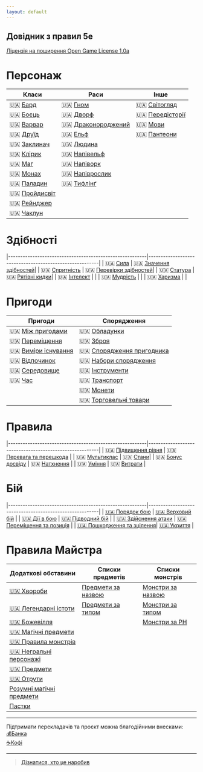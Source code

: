 ```yaml
---
layout: default
---
```



## Довідник з правил 5e
 [Ліцензія на поширення Open Game License  1.0a ](./license.md) 


# Персонаж

| Класи                                         | Раси                                                |Інше
|-----------------------------------------------|-----------------------------------------------------|----------------------------------------------|
| 🇺🇦 [Бард](./character/classes/bard.md)        | 🇺🇦 [Гном](./character/races/gnome.md)                | 🇺🇦 [Світогляд](./character/alignment.md)     |
| 🇺🇦 [Боєць](./character/classes/fighter.md)    | 🇺🇦 [Дворф](./character/races/dwarf.md)               | 🇺🇦 [Передісторії](./character/backgrounds.md)|   
| 🇺🇦 [Варвар](./character/classes/barbarian.md) | 🇺🇦 [Драконороджений](./character/races/dragonborn.md)| 🇺🇦 [Мови](./character/languages.md)          |
| 🇺🇦 [Друїд](./character/classes/druid.md)      | 🇺🇦 [Ельф](./character/races/elf.md)                  | 🇺🇦 [Пантеони](./character/fantasy-historical_pantheons.md)  |
| 🇺🇦 [Заклинач](./character/classes/sorcerer.md)| 🇺🇦 [Людина](./character/races/human.md)              | |
| 🇺🇦 [Клірик](./character/classes/cleric.md)    | 🇺🇦 [Напівельф](./character/races/half-elf.md)        | |
| 🇺🇦 [Маг](./character/classes/wizard.md)       | 🇺🇦 [Напіворк](./character/races/half-orc.md)         | |
| 🇺🇦 [Монах](./character/classes/monk.md)       | 🇺🇦 [Напіврослик](./character/races/halfling.md)      | |
| 🇺🇦 [Паладин](./character/classes/paladin.md)  | 🇺🇦 [Тифлінґ](./character/races/tiefling.md)          | |
| 🇺🇦 [Пройдисвіт](./character/classes/rogue.md) | | |
| 🇺🇦 [Рейнджер](./character/classes/ranger.md)  | | |
| 🇺🇦 [Чаклун](./character/classes/warlock.md)   | | |

# Здібності

|---------------------------------------------------------|---------------------------------------------------------|
| 🇺🇦 [Сила](./rules/abilities/strength.md)             | 🇺🇦 [Значення здібностей](./rules/abilities/ability_scores.md)|
| 🇺🇦 [Спритність](./rules/abilities/dexterity.md)      | 🇺🇦 [Перевірки здібностей](./rules/abilities/ability_checks.md)|
| 🇺🇦 [Статура](./rules/abilities/constitution.md)      | 🇺🇦 [Рятівні кидки](./rules/abilities/saving_throws.md)|
| 🇺🇦 [Інтелект](./rules/abilities/intelligence.md)     | |
| 🇺🇦 [Мудрість](./rules/abilities/wisdom.md)           | |
| 🇺🇦 [Харизма](./rules/abilities/charisma.md)          | |

# Пригоди

| Пригоди                                                 | Спорядження                                             |
|---------------------------------------------------------|---------------------------------------------------------|
| 🇺🇦 [Між пригодами](./adventuring/between_adventures.md)    | 🇺🇦 [Обладунки](./adventuring/equipment/armor.md)      |
| 🇺🇦 [Переміщення](./adventuring/movement.md)                | 🇺🇦 [Зброя](./adventuring/equipment/weapons.md)        |         
| 🇺🇦 [Виміри існування](./adventuring/planes_of_existence.md)| 🇺🇦 [Спорядження пригодника](./adventuring/equipment/adventuring_gear.md)|
| 🇺🇦 [Відпочинок](./adventuring/resting.md)                  | 🇺🇦 [Набори спорядження](./adventuring/equipment/equipment_packs.md)     |
| 🇺🇦 [Середовище](./adventuring/the_environment.md)          | 🇺🇦 [Інструменти](./adventuring/equipment/tools.md)                      |
| 🇺🇦 [Час](./adventuring/time.md)                            | 🇺🇦 [Транспорт](./adventuring/equipment/mounts_and_vehicles.md)          |
|                                                            | 🇺🇦 [Монети](./adventuring/equipment/coins.md)                           |
|                                                            | 🇺🇦 [Торговельні товари](./adventuring/equipment/trade_goods.md)         |      

# Правила

|---------------------------------------------------------|---------------------------------------------------------|
| 🇺🇦 [Підвищення рівня](./rules/leveling_up.md)           | 🇺🇦 [Перевага та перешкода](/rules/advantage_and_disadvantage.md) |
| 🇺🇦 [Мультиклас](./rules/multiclassing.md)               | 🇺🇦 [Стани](/rules/conditions.md)|
| 🇺🇦 [Бонус досвіду](./rules/proficiency_bonus.md)        | 🇺🇦 [Натхнення](./rules/inspiration.md)  |
| 🇺🇦 [Уміння](/rules/feats.md)                            | 🇺🇦 [Витрати](/rules/expenses.md) |

# Бій

|---------------------------------------------------------|---------------------------------------------------------|
| [🇺🇦 Порядок бою](./combat/order_of_combat.md)               | [🇺🇦 Верховий бій](./combat/mounted_combat.md)       |
| [🇺🇦 Дії в бою](./combat/actions_in_combat.md)               | [🇺🇦 Підводний бій](./combat/underwater_combat.md)              |
| [🇺🇦 Здійснення атаки](./combat/making_an_attack.md)         | [🇺🇦 Переміщення та позиція](./combat/movement_and_position.md) |
| [🇺🇦 Пошкодження та зцілення](./combat/damage_and_healing.md)| [🇺🇦 Укриття](./combat/cover.md)                                |

# Правила Майстра

| Додаткові обставини                            | Списки предметів                       | Списки монстрів                                   |
|------------------------------------------------|----------------------------------------|---------------------------------------------------|
| [🇺🇦 Хвороби](./gamemaster_rules/diseases.md)   | [Предмети за назвою](./gamemaster_rules/magic_item_indexes/) | [Монстри за назвою](./gamemaster_rules/monster_indexes/monsters_by_name.md) |
| [🇺🇦 Легендарні істоти](./gamemaster_rules/legendary_creatures.md)| [Предмети за типом](./gamemaster_rules/magic_item_indexes/) | [Монстри за типом](./gamemaster_rules/monster_indexes/monsters_by_type.md) |
| [🇺🇦 Божевілля](./gamemaster_rules/madness.md)     |                                        | [Монстри за РН](./gamemaster_rules/monster_indexes/monsters_by_cr.md)     |
| [🇺🇦 Магічні предмети](./gamemaster_rules/magic_items.md)|                                  |                                                   |
| [🇺🇦 Правила монстрів](./gamemaster_rules/monster_rules.md) |                               |                                                   |
| [🇺🇦 Негральні персонажі](./gamemaster_rules/nonplayer_characters.md)|                       |                                                   |
| [🇺🇦 Предмети](./gamemaster_rules/objects.md)      |                                        |                                                   |
| [🇺🇦 Отрути](./gamemaster_rules/poisons.md)        |                                        |                                                   |
| [Розумні магічні предмети](./gamemaster_rules/sentient_magical_items.md)|                 |                                                   |
| [Пастки](./gamemaster_rules/traps.md)          |                                        |                                                   |


- - -
Підтримати перекладачів та проєкт можна благодійними внесками:  
[💰Банка](https://send.monobank.ua/jar/47imS3PG8n)  
[☕️Кофі](https://ko-fi.com/inrium)  
- - -

> [Дізнатися, хто це наробив](./credits.md)  
